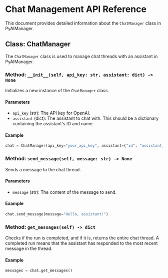 # Chat Management API Reference

This document provides detailed information about the `ChatManager` class in PyAIManager.

## Class: ChatManager

The `ChatManager` class is used to manage chat threads with an assistant in PyAIManager.

### Method: `__init__(self, api_key: str, assistant: dict) -> None`

Initializes a new instance of the `ChatManager` class.

#### Parameters

- `api_key` (str): The API key for OpenAI.
- `assistant` (dict): The assistant to chat with. This should be a dictionary containing the assistant's ID and name.

#### Example

```python
chat = ChatManager(api_key="your_api_key", assistant={"id": "assistant_id", "name": "assistant_name"})
```

### Method: `send_message(self, message: str) -> None`

Sends a message to the chat thread.

#### Parameters

- `message` (str): The content of the message to send.

#### Example

```python
chat.send_message(message="Hello, assistant!")
```

### Method: `get_messages(self) -> dict`

Checks if the run is completed, and if it is, returns the entire chat thread. A completed run means that the assistant has responded to the most recent message in the thread.

#### Example

```python
messages = chat.get_messages()
```